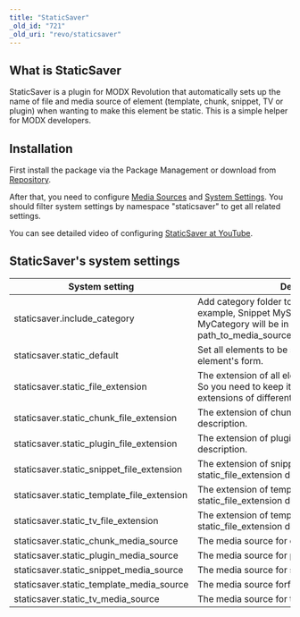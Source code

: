 ```yaml
---
title: "StaticSaver"
_old_id: "721"
_old_uri: "revo/staticsaver"
---
```


## What is StaticSaver

StaticSaver is a plugin for MODX Revolution that automatically sets up the name of file and media source of element (template, chunk, snippet, TV or plugin) when wanting to make this element be static. This is a simple helper for MODX developers.

## Installation

First install the package via the Package Management or download from [Repository](https://modx.com/extras/package/staticsaver).

After that, you need to configure [Media Sources](display/revolution20/Adding+a+Media+Source) and [System Settings](display/revolution20/System+Settings). You should filter system settings by namespace "staticsaver" to get all related settings.

You can see detailed video of configuring [StaticSaver at YouTube](http://www.youtube.com/watch?v=l3ObHPfFKTM).

## StaticSaver's system settings

| System setting                                | Description                                                                                                                                                   | Default |
| --------------------------------------------- | ------------------------------------------------------------------------------------------------------------------------------------------------------------- | ------- |
| staticsaver.include\_category                 | Add category folder to the path of element. For example, Snippet MySnippet in category MyCategory will be in path\_to\_media\_source/MyCategory/MySnippet.php | false   |
| staticsaver.static\_default                   | Set all elements to be static on opening of element's form.                                                                                                   | false   |
| staticsaver.static\_file\_extension           | The extension of all elements. It is of high priority. So you need to keep it blank for setting up different extensions of different elements.                | php     |
| staticsaver.static\_chunk\_file\_extension    | The extension of chunks. See static\_file\_extension description.                                                                                             | php     |
| staticsaver.static\_plugin\_file\_extension   | The extension of plugins. See static\_file\_extension description.                                                                                            | php     |
| staticsaver.static\_snippet\_file\_extension  | The extension of snippets. See static\_file\_extension description.                                                                                           | php     |
| staticsaver.static\_template\_file\_extension | The extension of templates. See static\_file\_extension description.                                                                                          | php     |
| staticsaver.static\_tv\_file\_extension       | The extension of template variables. See static\_file\_extension description.                                                                                 | php     |
| staticsaver.static\_chunk\_media\_source      | The media source for chunks.                                                                                                                                  | 1       |
| staticsaver.static\_plugin\_media\_source     | The media source for plugins.                                                                                                                                 | 1       |
| staticsaver.static\_snippet\_media\_source    | The media source for snippets.                                                                                                                                | 1       |
| staticsaver.static\_template\_media\_source   | The media source forf templates.                                                                                                                              | 1       |
| staticsaver.static\_tv\_media\_source         | The media source for template variables.                                                                                                                      | 1       |